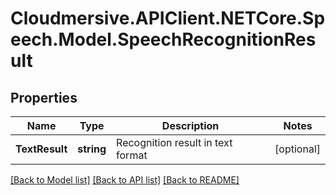 # Cloudmersive.APIClient.NETCore.Speech.Model.SpeechRecognitionResult
## Properties

Name | Type | Description | Notes
------------ | ------------- | ------------- | -------------
**TextResult** | **string** | Recognition result in text format | [optional] 

[[Back to Model list]](../README.md#documentation-for-models) [[Back to API list]](../README.md#documentation-for-api-endpoints) [[Back to README]](../README.md)

